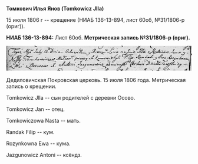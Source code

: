 **Томкович Илья Янов (Tomkowicz Jlla)**

15 июля 1806 г -- крещение (НИАБ 136-13-894, лист 60об, №31/1806-р
(ориг)).

**НИАБ 136-13-894:** Лист 60об. **Метрическая запись №31/1806-р
(ориг).**

![](./media/15e6a538169c4baea0b651939ae8d539acb97049.png)

Дедиловичская Покровская церковь. 15 июля 1806 года. Метрическая запись
о крещении.

Tomkowicz Jlla -- сын родителей с деревни Осовo.

Tomkowicz Jan -- отец.

Tomkowiczowa Nasta -- мать.

Randak Filip -- кум.

Rozynkowna Ewa -- кума.

Jazgunowicz Antoni -- ксёндз.
